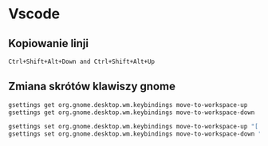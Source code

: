# Vscode

## Kopiowanie linji

```sh
Ctrl+Shift+Alt+Down and Ctrl+Shift+Alt+Up
```

## Zmiana skrótów klawiszy gnome

```sh
gsettings get org.gnome.desktop.wm.keybindings move-to-workspace-up
gsettings get org.gnome.desktop.wm.keybindings move-to-workspace-down

gsettings set org.gnome.desktop.wm.keybindings move-to-workspace-up "['<Super><Shift>Page_Up']"
gsettings set org.gnome.desktop.wm.keybindings move-to-workspace-down "['<Super><Shift>Page_Down']"
```
